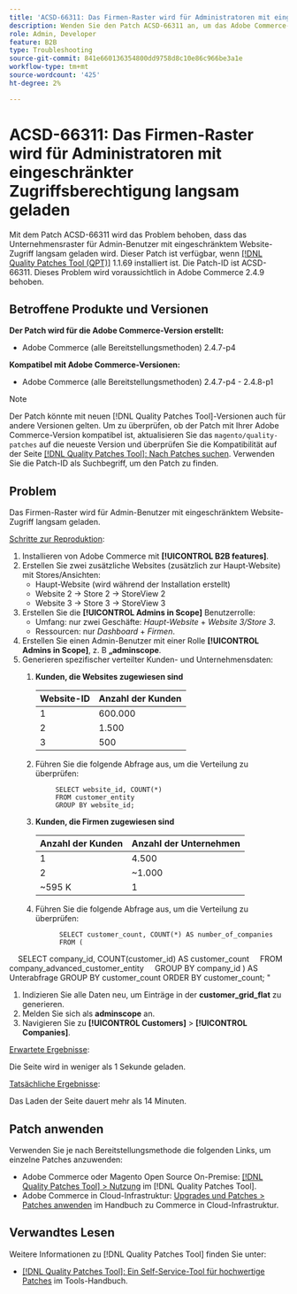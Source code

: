 ```yaml
---
title: 'ACSD-66311: Das Firmen-Raster wird für Administratoren mit eingeschränkter Zugriffsberechtigung langsam geladen'
description: Wenden Sie den Patch ACSD-66311 an, um das Adobe Commerce-Problem zu beheben, bei dem das Unternehmensraster für Admin-Benutzer mit eingeschränktem Website-Zugriff langsam geladen wird.
role: Admin, Developer
feature: B2B
type: Troubleshooting
source-git-commit: 841e660136354800dd9758d8c10e86c966be3a1e
workflow-type: tm+mt
source-wordcount: '425'
ht-degree: 2%

---
```



# ACSD-66311: Das Firmen-Raster wird für Administratoren mit eingeschränkter Zugriffsberechtigung langsam geladen

Mit dem Patch ACSD-66311 wird das Problem behoben, dass das Unternehmensraster für Admin-Benutzer mit eingeschränktem Website-Zugriff langsam geladen wird. Dieser Patch ist verfügbar, wenn [[!DNL Quality Patches Tool (QPT)]](/help/tools/quality-patches-tool/quality-patches-tool-to-self-serve-quality-patches.md) 1.1.69 installiert ist. Die Patch-ID ist ACSD-66311. Dieses Problem wird voraussichtlich in Adobe Commerce 2.4.9 behoben.

## Betroffene Produkte und Versionen

**Der Patch wird für die Adobe Commerce-Version erstellt:**

* Adobe Commerce (alle Bereitstellungsmethoden) 2.4.7-p4

**Kompatibel mit Adobe Commerce-Versionen:**

* Adobe Commerce (alle Bereitstellungsmethoden) 2.4.7-p4 - 2.4.8-p1

>[!NOTE]
>
>Der Patch könnte mit neuen [!DNL Quality Patches Tool]-Versionen auch für andere Versionen gelten. Um zu überprüfen, ob der Patch mit Ihrer Adobe Commerce-Version kompatibel ist, aktualisieren Sie das `magento/quality-patches` auf die neueste Version und überprüfen Sie die Kompatibilität auf der Seite [[!DNL Quality Patches Tool]: Nach Patches suchen](https://experienceleague.adobe.com/tools/commerce-quality-patches/index.html). Verwenden Sie die Patch-ID als Suchbegriff, um den Patch zu finden.

## Problem

Das Firmen-Raster wird für Admin-Benutzer mit eingeschränktem Website-Zugriff langsam geladen.

<u>Schritte zur Reproduktion</u>:

1. Installieren von Adobe Commerce mit **[!UICONTROL B2B features]**.
1. Erstellen Sie zwei zusätzliche Websites (zusätzlich zur Haupt-Website) mit Stores/Ansichten:
   * Haupt-Website (wird während der Installation erstellt)
   * Website 2 → Store 2 → StoreView 2
   * Website 3 → Store 3 → StoreView 3
1. Erstellen Sie die **[!UICONTROL Admins in Scope]** Benutzerrolle:
   * Umfang: nur zwei Geschäfte: *Haupt-Website* + *Website 3/Store 3*.
   * Ressourcen: nur *Dashboard* + *Firmen*.
1. Erstellen Sie einen Admin-Benutzer mit einer Rolle **[!UICONTROL Admins in Scope]**, z. B **„adminscope**.
1. Generieren spezifischer verteilter Kunden- und Unternehmensdaten:
   1. **Kunden, die Websites zugewiesen sind**

      | Website-ID | Anzahl der Kunden |
      |------------|---------------------|
      | 1 | 600.000 |
      | 2 | 1.500 |
      | 3 | 500 |


   1. Führen Sie die folgende Abfrage aus, um die Verteilung zu überprüfen:

      ```
           SELECT website_id, COUNT(*) 
           FROM customer_entity 
           GROUP BY website_id; 
      ```

   1. **Kunden, die Firmen zugewiesen sind**

      | Anzahl der Kunden | Anzahl der Unternehmen |
      |---------------------|---------------------|
      | 1 | 4.500 |
      | 2 | ~1.000 |
      | ~595 K | 1 |

   1. Führen Sie die folgende Abfrage aus, um die Verteilung zu überprüfen:

      ```
            SELECT customer_count, COUNT(*) AS number_of_companies
            FROM (
      
            SELECT company_id, COUNT(customer_id) AS customer_count
            FROM company_advanced_customer_entity
            GROUP BY company_id
) AS Unterabfrage
GROUP BY customer_count
ORDER BY customer_count;
&quot;

1. Indizieren Sie alle Daten neu, um Einträge in der **customer_grid_flat** zu generieren.
1. Melden Sie sich als **adminscope** an.
1. Navigieren Sie zu **[!UICONTROL Customers]** > **[!UICONTROL Companies]**.

<u>Erwartete Ergebnisse</u>:

Die Seite wird in weniger als 1 Sekunde geladen.

<u>Tatsächliche Ergebnisse</u>:

Das Laden der Seite dauert mehr als 14 Minuten.

## Patch anwenden

Verwenden Sie je nach Bereitstellungsmethode die folgenden Links, um einzelne Patches anzuwenden:

* Adobe Commerce oder Magento Open Source On-Premise: [[!DNL Quality Patches Tool] > Nutzung](/help/tools/quality-patches-tool/usage.md) im [!DNL Quality Patches Tool].
* Adobe Commerce in Cloud-Infrastruktur: [Upgrades und Patches > Patches anwenden](https://experienceleague.adobe.com/docs/commerce-cloud-service/user-guide/develop/upgrade/apply-patches.html) im Handbuch zu Commerce in Cloud-Infrastruktur.

## Verwandtes Lesen

Weitere Informationen zu [!DNL Quality Patches Tool] finden Sie unter:

* [[!DNL Quality Patches Tool]: Ein Self-Service-Tool für hochwertige Patches](/help/tools/quality-patches-tool/quality-patches-tool-to-self-serve-quality-patches.md) im Tools-Handbuch.
